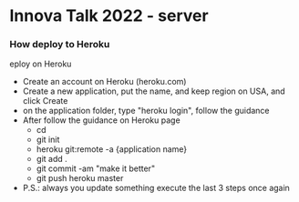 # Innova Talk 2022 - server

### How deploy to Heroku
eploy on Heroku
- Create an account on Heroku (heroku.com)
- Create a new application, put the name, and keep region on USA, and click Create
- on the application folder, type "heroku login", follow the guidance
- After follow the guidance on Heroku page
  - cd <Appliation folder>
  - git init
  - heroku git:remote -a {application name} 
  - git add .
  - git commit -am "make it better"
  - git push heroku master
- P.S.: always you update something execute the last 3 steps once again
